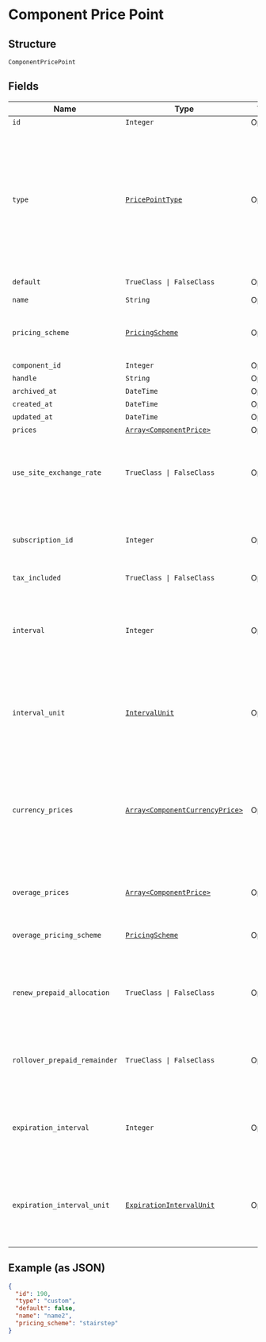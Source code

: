 
# Component Price Point

## Structure

`ComponentPricePoint`

## Fields

| Name | Type | Tags | Description |
|  --- | --- | --- | --- |
| `id` | `Integer` | Optional | - |
| `type` | [`PricePointType`](../../doc/models/price-point-type.md) | Optional | Price point type. We expose the following types:<br><br>1. **default**: a price point that is marked as a default price for a certain product.<br>2. **custom**: a custom price point.<br>3. **catalog**: a price point that is **not** marked as a default price for a certain product and is **not** a custom one. |
| `default` | `TrueClass \| FalseClass` | Optional | Note: Refer to type attribute instead |
| `name` | `String` | Optional | - |
| `pricing_scheme` | [`PricingScheme`](../../doc/models/pricing-scheme.md) | Optional | The identifier for the pricing scheme. See [Product Components](https://help.chargify.com/products/product-components.html) for an overview of pricing schemes. |
| `component_id` | `Integer` | Optional | - |
| `handle` | `String` | Optional | - |
| `archived_at` | `DateTime` | Optional | - |
| `created_at` | `DateTime` | Optional | - |
| `updated_at` | `DateTime` | Optional | - |
| `prices` | [`Array<ComponentPrice>`](../../doc/models/component-price.md) | Optional | - |
| `use_site_exchange_rate` | `TrueClass \| FalseClass` | Optional | Whether to use the site level exchange rate or define your own prices for each currency if you have multiple currencies defined on the site. Defaults to true during creation. |
| `subscription_id` | `Integer` | Optional | (only used for Custom Pricing - ie. when the price point's type is `custom`) The id of the subscription that the custom price point is for. |
| `tax_included` | `TrueClass \| FalseClass` | Optional | - |
| `interval` | `Integer` | Optional | The numerical interval. i.e. an interval of ‘30’ coupled with an interval_unit of day would mean this component price point would renew every 30 days. This property is only available for sites with Multifrequency enabled. |
| `interval_unit` | [`IntervalUnit`](../../doc/models/interval-unit.md) | Optional | A string representing the interval unit for this component price point, either month or day. This property is only available for sites with Multifrequency enabled. |
| `currency_prices` | [`Array<ComponentCurrencyPrice>`](../../doc/models/component-currency-price.md) | Optional | An array of currency pricing data is available when multiple currencies are defined for the site. It varies based on the use_site_exchange_rate setting for the price point. This parameter is present only in the response of read endpoints, after including the appropriate query parameter. |
| `overage_prices` | [`Array<ComponentPrice>`](../../doc/models/component-price.md) | Optional | Applicable only to prepaid usage components. An array of overage price brackets. |
| `overage_pricing_scheme` | [`PricingScheme`](../../doc/models/pricing-scheme.md) | Optional | Applicable only to prepaid usage components. Pricing scheme for overage pricing. |
| `renew_prepaid_allocation` | `TrueClass \| FalseClass` | Optional | Applicable only to prepaid usage components. Boolean which controls whether or not the allocated quantity should be renewed at the beginning of each period. |
| `rollover_prepaid_remainder` | `TrueClass \| FalseClass` | Optional | Applicable only to prepaid usage components. Boolean which controls whether or not remaining units should be rolled over to the next period. |
| `expiration_interval` | `Integer` | Optional | Applicable only to prepaid usage components where rollover_prepaid_remainder is true. The number of `expiration_interval_unit`s after which rollover amounts should expire. |
| `expiration_interval_unit` | [`ExpirationIntervalUnit`](../../doc/models/expiration-interval-unit.md) | Optional | Applicable only to prepaid usage components where rollover_prepaid_remainder is true. A string representing the expiration interval unit for this component, either month or day. |

## Example (as JSON)

```json
{
  "id": 190,
  "type": "custom",
  "default": false,
  "name": "name2",
  "pricing_scheme": "stairstep"
}
```

